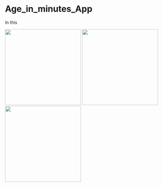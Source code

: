# Age_in_minutes_App
In this 
<p align = "left">
  <img src= "https://user-images.githubusercontent.com/59731205/137091952-2b247623-e011-43e4-a067-c64845ab8cb8.jpg" width = "250">
  <img src="https://user-images.githubusercontent.com/59731205/137092312-a3161436-f4b3-41be-a74a-c635d54dd551.gif" width = "250">
  <img src= "https://user-images.githubusercontent.com/59731205/137092404-37bc6faa-1bb3-4bfc-a965-31a456285785.jpg" width = "250">
</p>
